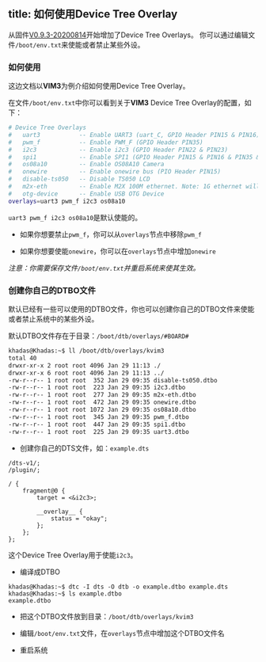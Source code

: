 title: 如何使用Device Tree Overlay
---

从固件[V0.9.3-20200814](https://forum.khadas.com/t/vim3-vim3l-ubuntu-20-04-linux-4-9-v0-9-3-20200814-ota-release/9205)开始增加了Device Tree Overlays。
你可以通过编辑文件`/boot/env.txt`来使能或者禁止某些外设。


### 如何使用

这边文档以**VIM3**为例介绍如何使用Device Tree Overlay。

在文件`/boot/env.txt`中你可以看到关于**VIM3** Device Tree Overlay的配置，如下：

```sh
# Device Tree Overlays
#   uart3           -- Enable UART3 (uart_C, GPIO Header PIN15 & PIN16)
#   pwm_f           -- Enable PWM_F (GPIO Header PIN35)
#   i2c3            -- Enable i2c3 (GPIO Header PIN22 & PIN23)
#   spi1            -- Enable SPI1 (GPIO Header PIN15 & PIN16 & PIN35 & PIN37), pwm_f need to be removed
#   os08a10         -- Enable OS08A10 Camera
#   onewire         -- Enable onewire bus (PIO Header PIN15)
#   disable-ts050   -- Disable TS050 LCD
#   m2x-eth         -- Enable M2X 100M ethernet. Note: 1G ethernet will be disabled.
#   otg-device      -- Enable USB OTG Device
overlays=uart3 pwm_f i2c3 os08a10
```

`uart3 pwm_f i2c3 os08a10`是默认使能的。


* 如果你想要禁止`pwm_f`，你可以从`overlays`节点中移除`pwm_f`

* 如果你想要使能`onewire`，你可以在`overlays`节点中增加`onewire`


*注意：你需要保存文件`/boot/env.txt`并重启系统来使其生效。*


### 创建你自己的DTBO文件

默认已经有一些可以使用的DTBO文件，你也可以创建你自己的DTBO文件来使能或者禁止系统中的某些外设。

默认DTBO文件存在于目录：`/boot/dtb/overlays/#BOARD#`

```sh
khadas@Khadas:~$ ll /boot/dtb/overlays/kvim3
total 40
drwxr-xr-x 2 root root 4096 Jan 29 11:13 ./
drwxr-xr-x 6 root root 4096 Jan 29 11:13 ../
-rw-r--r-- 1 root root  352 Jan 29 09:35 disable-ts050.dtbo
-rw-r--r-- 1 root root  223 Jan 29 09:35 i2c3.dtbo
-rw-r--r-- 1 root root  277 Jan 29 09:35 m2x-eth.dtbo
-rw-r--r-- 1 root root  472 Jan 29 09:35 onewire.dtbo
-rw-r--r-- 1 root root 1072 Jan 29 09:35 os08a10.dtbo
-rw-r--r-- 1 root root  345 Jan 29 09:35 pwm_f.dtbo
-rw-r--r-- 1 root root  447 Jan 29 09:35 spi1.dtbo
-rw-r--r-- 1 root root  225 Jan 29 09:35 uart3.dtbo
```

* 创建你自己的DTS文件，如：`example.dts`

```
/dts-v1/;
/plugin/;

/ {
    fragment@0 {
        target = <&i2c3>;

        __overlay__ {
            status = "okay";
        };
    };
};
```

这个Device Tree Overlay用于使能`i2c3`。


* 编译成DTBO

```
khadas@Khadas:~$ dtc -I dts -O dtb -o example.dtbo example.dts
khadas@Khadas:~$ ls example.dtbo
example.dtbo
```

* 把这个DTBO文件放到目录：`/boot/dtb/overlays/kvim3`

* 编辑`/boot/env.txt`文件，在`overlays`节点中增加这个DTBO文件名

* 重启系统


